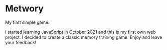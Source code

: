 # Metwory
My first simple game.

I started learning JavaScript in October 2021 and this is my first own web project. I decided to create a classic memory training game.
Enjoy and leave your feedback!
